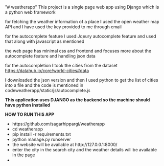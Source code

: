 "# weatherapp" 
This project is a single page web app using Django which is a python web framework 

for fetching the weather information of a place I used the open weather map API and I have used the key provided to me through email 

for the autocomplete feature I used Jqeury autocomplete feature and used that along with javascript as mentioned 

the web page has minimal css and frontend and focuses more about the autocomplete feature and handling json data 

for the autocompletion I took the cities from the dataset  https://datahub.io/core/world-cities#data 

I downloaded the json version and then I used python to get the list of cities into a file  and the code is mentioned in codeweatherapp/static/js/autocomplete.js

<b> This application uses DJANGO as the backend so the machine should  have python installed</b>

<b> HOW TO RUN THIS APP</b>
  
<ul>
  <li>https://github.com/sagarhippargi/weatherapp </li>
  <li>cd weatherapp</li>
  <li>pip install -r requirements.txt</li>
  <li>python manage.py runserver</li>
  <li>the website will be available at http://127.0.0.1:8000/</li>
  <li> enter the city in the search city and the weather details will be available in the page <li> 
</ul>
